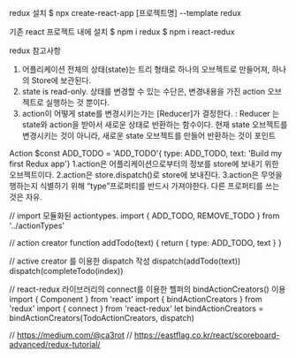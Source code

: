 redux 설치
$ npx create-react-app [프로젝트명] --template redux

기존 react 프로젝트 내에 설치
$ npm i redux
$ npm i react-redux

redux 참고사항

1. 어플리케이션 전체의 상태(state)는 트리 형태로 하나의 오브젝트로 만들어져, 하나의 Store에 보관된다.
2. state is read-only. 상태를 변경할 수 있는 수단은, 변경내용을 가진 action 오브젝트로 실행하는 것 뿐이다.
3. action이 어떻게 state를 변경시키는가는 [Reducer]가 결정한다.
   : Reducer 는 state와 action을 받아서 새로운 상태로 반환하는 함수이다.
   현재 state 오브젝트를 변경시키는 것이 아니라, 새로운 state 오브젝트를 만들어 반환하는 것이 포인트

Action
$const ADD_TODO = 'ADD_TODO'{ type: ADD_TODO, text: 'Build my first Redux app'}
1.action은 어플리케이션으로부터의 정보를 store에 보내기 위한 오브젝트이다.
2.action은 store.dispatch()로 store에 보내진다.
3.action은 무엇을 행하는지 식별하기 위해 “type”프로퍼티를 반드시 가져야한다. 다른 프로퍼티를 쓰는 것은 자유.

// import 모듈화된 actiontypes.
import { ADD_TODO, REMOVE_TODO } from '../actionTypes'

// action creator
function addTodo(text) {
return {
type: ADD_TODO,
text
}
}

// active creator 를 이용한 dispatch 작성
dispatch(addTodo(text))
dispatch(completeTodo(index))

// react-redux 라이브러리의 connect를 이용한 헬퍼의 bindActionCreators() 이용
import { Component } from 'react'
import { bindActionCreators } from 'redux'
import { connect } from 'react-redux'
​
let bindActionCreators = bindActionCreators(TodoActionCreators, dispatch)

// https://medium.com/@ca3rot
// https://eastflag.co.kr/react/scoreboard-advanced/redux-tutorial/
